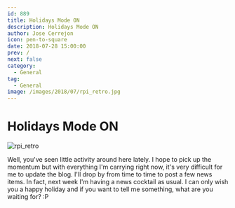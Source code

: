 ```yaml
---
id: 889
title: Holidays Mode ON
description: Holidays Mode ON
author: Jose Cerrejon
icon: pen-to-square
date: 2018-07-28 15:00:00
prev: /
next: false
category:
  - General
tag:
  - General
image: /images/2018/07/rpi_retro.jpg
---
```


# Holidays Mode ON

![rpi_retro](/images/2018/07/rpi_retro.jpg)

Well, you've seen little activity around here lately. I hope to pick up the momentum but with everything I'm carrying right now, it's very difficult for me to update the blog. I'll drop by from time to time to post a few news items. In fact, next week I'm having a news cocktail as usual. I can only wish you a happy holiday and if you want to tell me something, what are you waiting for? :P

